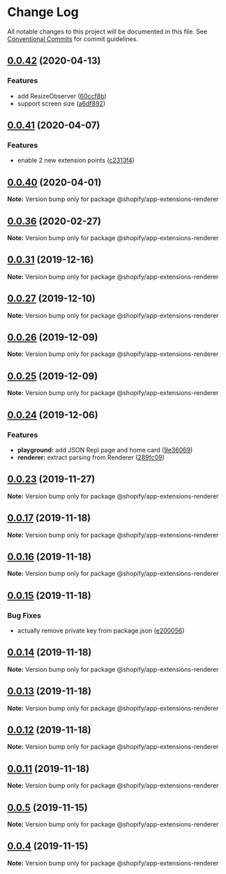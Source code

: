 # Change Log

All notable changes to this project will be documented in this file.
See [Conventional Commits](https://conventionalcommits.org) for commit guidelines.

## [0.0.42](https://github.com/Shopify/app-extension-libs/compare/v0.0.41...v0.0.42) (2020-04-13)


### Features

* add ResizeObserver ([60ccf8b](https://github.com/Shopify/app-extension-libs/commit/60ccf8b16ba9ab88929d9798409947cc9d3a205a))
* support screen size ([a6df892](https://github.com/Shopify/app-extension-libs/commit/a6df892ead47ce038a63a3e11698bc72b859cd96))





## [0.0.41](https://github.com/Shopify/app-extension-libs/compare/v0.0.40...v0.0.41) (2020-04-07)


### Features

* enable 2 new extension points ([c2313f4](https://github.com/Shopify/app-extension-libs/commit/c2313f4a93a74dc8ff964504c7923b124cf8a028))





## [0.0.40](https://github.com/Shopify/app-extension-libs/compare/v0.0.39...v0.0.40) (2020-04-01)

**Note:** Version bump only for package @shopify/app-extensions-renderer





## [0.0.36](https://github.com/Shopify/app-extension-libs/compare/v0.0.35...v0.0.36) (2020-02-27)

**Note:** Version bump only for package @shopify/app-extensions-renderer





## [0.0.31](https://github.com/Shopify/app-extension-libs/compare/v0.0.30...v0.0.31) (2019-12-16)

**Note:** Version bump only for package @shopify/app-extensions-renderer





## [0.0.27](https://github.com/Shopify/app-extension-libs/compare/v0.0.26...v0.0.27) (2019-12-10)

**Note:** Version bump only for package @shopify/app-extensions-renderer





## [0.0.26](https://github.com/Shopify/app-extension-libs/compare/v0.0.25...v0.0.26) (2019-12-09)

**Note:** Version bump only for package @shopify/app-extensions-renderer





## [0.0.25](https://github.com/Shopify/app-extension-libs/compare/v0.0.24...v0.0.25) (2019-12-09)

**Note:** Version bump only for package @shopify/app-extensions-renderer





## [0.0.24](https://github.com/Shopify/app-extension-libs/compare/v0.0.23...v0.0.24) (2019-12-06)


### Features

* **playground:** add JSON Repl page and home card ([9e36069](https://github.com/Shopify/app-extension-libs/commit/9e3606922a3a713738487c22d74d11efaaeb8a82))
* **renderer:** extract parsing from Renderer ([289fc09](https://github.com/Shopify/app-extension-libs/commit/289fc0932b9d172fb78e99f8ab2f8fe53da7eed3))





## [0.0.23](https://github.com/Shopify/app-extension-libs/compare/v0.0.22...v0.0.23) (2019-11-27)

**Note:** Version bump only for package @shopify/app-extensions-renderer





## [0.0.17](https://github.com/Shopify/app-extension-libs/compare/v0.0.16...v0.0.17) (2019-11-18)

**Note:** Version bump only for package @shopify/app-extensions-renderer





## [0.0.16](https://github.com/Shopify/app-extension-libs/compare/v0.0.15...v0.0.16) (2019-11-18)

**Note:** Version bump only for package @shopify/app-extensions-renderer





## [0.0.15](https://github.com/Shopify/app-extension-libs/compare/v0.0.14...v0.0.15) (2019-11-18)


### Bug Fixes

* actually remove private key from package.json ([e200056](https://github.com/Shopify/app-extension-libs/commit/e200056d92b07e94f3df7fb27344d20425037744))





## [0.0.14](https://github.com/Shopify/app-extension-libs/compare/v0.0.13...v0.0.14) (2019-11-18)

**Note:** Version bump only for package @shopify/app-extensions-renderer





## [0.0.13](https://github.com/Shopify/app-extension-libs/compare/v0.0.12...v0.0.13) (2019-11-18)

**Note:** Version bump only for package @shopify/app-extensions-renderer





## [0.0.12](https://github.com/Shopify/app-extension-libs/compare/v0.0.11...v0.0.12) (2019-11-18)

**Note:** Version bump only for package @shopify/app-extensions-renderer





## [0.0.11](https://github.com/Shopify/app-extension-libs/compare/v0.0.10...v0.0.11) (2019-11-18)

**Note:** Version bump only for package @shopify/app-extensions-renderer





## [0.0.5](https://github.com/Shopify/app-extension-libs/compare/v0.0.3...v0.0.5) (2019-11-15)

**Note:** Version bump only for package @shopify/app-extensions-renderer





## [0.0.4](https://github.com/Shopify/app-extension-libs/compare/v0.0.3...v0.0.4) (2019-11-15)

**Note:** Version bump only for package @shopify/app-extensions-renderer
